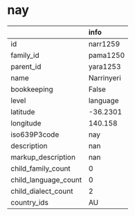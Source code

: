 # nay
|                      | info       |
|:---------------------|:-----------|
| id                   | narr1259   |
| family_id            | pama1250   |
| parent_id            | yara1253   |
| name                 | Narrinyeri |
| bookkeeping          | False      |
| level                | language   |
| latitude             | -36.2301   |
| longitude            | 140.158    |
| iso639P3code         | nay        |
| description          | nan        |
| markup_description   | nan        |
| child_family_count   | 0          |
| child_language_count | 0          |
| child_dialect_count  | 2          |
| country_ids          | AU         |